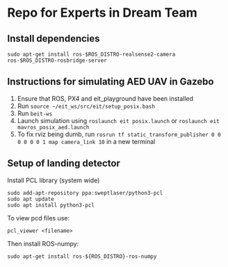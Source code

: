 # Repo for Experts in Dream Team

## Install dependencies

```console
sudo apt-get install ros-$ROS_DISTRO-realsense2-camera ros-$ROS_DISTRO-rosbridge-server
```

## Instructions for simulating AED UAV in Gazebo
1. Ensure that ROS, PX4 and eit_playground have been installed
2. Run `source ~/eit_ws/src/eit/setup_posix.bash`
3. Run `beit-ws`
4. Launch simulation using `roslaunch eit posix.launch` or `roslaunch eit mavros_posix_aed.launch`
5. To fix rviz being dumb, run `rosrun tf static_transform_publisher 0 0 0 0 0 0 1 map camera_link 10` in a new terminal 

## Setup of landing detector
Install PCL library (system wide)
```shell script
sudo add-apt-repository ppa:sweptlaser/python3-pcl
sudo apt update
sudo apt install python3-pcl
```
To view pcd files use:
```shell script
pcl_viewer <filename>
```
Then install ROS-numpy:
```shell script
sudo apt-get install ros-${ROS_DISTRO}-ros-numpy
```
